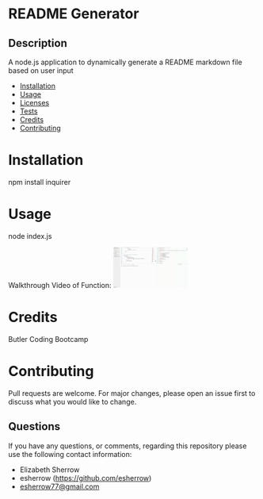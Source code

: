 # README Generator
  
  ## Description
  A node.js application to dynamically generate a README markdown file based on user input
    
  * [Installation](#installation)
  * [Usage](#usage)
  * [Licenses](#licenses)
  * [Tests](#tests)
  * [Credits](#credits)
  * [Contributing](#contributing)
    
  # Installation
  npm install inquirer
  
  # Usage
  node index.js
   
  Walkthrough Video of Function: [![Walkthrough Video of Function](README-gen.gif)](https://drive.google.com/file/d/1ciOI6LmyWZJpKCmSnHVbwda1LuVQK7mU/preview)
  
  # Credits
  Butler Coding Bootcamp
  
  # Contributing
  Pull requests are welcome. For major changes, please open an issue first to discuss what you would like to change.
  
  ## Questions
  If you have any questions, or comments, regarding this repository please use the following contact information:
  * Elizabeth Sherrow  
  * esherrow (https://github.com/esherrow)
  * esherrow77@gmail.com
